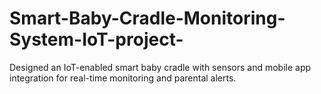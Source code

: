 # Smart-Baby-Cradle-Monitoring-System-IoT-project-
Designed an IoT-enabled smart baby cradle with sensors and mobile app integration for real-time monitoring and parental alerts.
